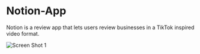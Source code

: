 # Notion-App
Notion is a review app that lets users review businesses in a TikTok inspired video format.


![Screen Shot 1](https://user-images.githubusercontent.com/112662323/218347754-02900c88-c87e-460d-832e-3199e5cda43e.png)
